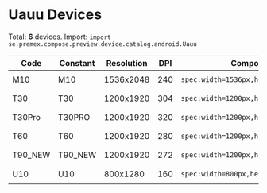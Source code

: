 # Uauu Devices

Total: **6** devices. Import: `import se.premex.compose.preview.device.catalog.android.Uauu`

| Code | Constant | Resolution | DPI | Compose Spec | Preview Usage |
|------|----------|------------|-----|-------------|---------------|
| M10 | M10 | 1536x2048 | 240 | `spec:width=1536px,height=2048px,dpi=240` | `@Preview(device = Uauu.M10)` |
| T30 | T30 | 1200x1920 | 304 | `spec:width=1200px,height=1920px,dpi=304` | `@Preview(device = Uauu.T30)` |
| T30Pro | T30PRO | 1200x1920 | 320 | `spec:width=1200px,height=1920px,dpi=320` | `@Preview(device = Uauu.T30PRO)` |
| T60 | T60 | 1200x1920 | 280 | `spec:width=1200px,height=1920px,dpi=280` | `@Preview(device = Uauu.T60)` |
| T90_NEW | T90_NEW | 1200x1920 | 272 | `spec:width=1200px,height=1920px,dpi=272` | `@Preview(device = Uauu.T90_NEW)` |
| U10 | U10 | 800x1280 | 160 | `spec:width=800px,height=1280px,dpi=160` | `@Preview(device = Uauu.U10)` |

<!-- Generated automatically. Do not edit manually. -->
